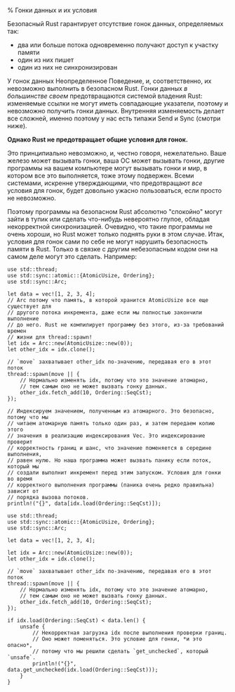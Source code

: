 % Гонки данных и их условия

Безопасный Rust гарантирует отсутствие гонок данных, определяемых так:

* два или больше потока одновременно получают доступ к участку памяти
* один из них пишет
* один из них не синхронизирован 

У гонок данных Неопределенное Поведение, и, соответственно, их невозможно
выполнить в безопасном Rust. Гонки данных *в большинстве своем* предотвращаются
системой владения Rust: изменяемые ссылки не могут иметь совпадающие указатели,
поэтому и невозможно получить гонки данных. Внутренняя изменяемость делает все
сложней, именно поэтому у нас есть типажи Send и Sync (смотри ниже).

**Однако Rust не предотвращает общие условия для гонок.**

Это принципиально невозможно, и, честно говоря, нежелательно. Ваше железо может
вызывать гонки, ваша ОС может вызывать гонки, другие программы на вашем
компьютере могут вызывать гонки и мир, в котором все это выполняется, тоже этому
подвержен. Всеми системами, искренне утверждающими, что предотвращают *все*
условия для гонок, будет довольно ужасно пользоваться, если просто не
невозможно.

Поэтому программы на безопасном Rust абсолютно "спокойно" могут зайти в тупик
или сделать что-нибудь невероятно глупое, обладая некорректной синхронизацией.
Очевидно, что такие программы не очень хороши, но Rust может только поднять руки
в этом случае. Итак, условия для гонок сами по себе не могут нарушить
безопасность памяти в Rust. Только в связке с другим небезопасным кодом они на
самом деле могут это сделать. Например:

```rust,no_run
use std::thread;
use std::sync::atomic::{AtomicUsize, Ordering};
use std::sync::Arc;

let data = vec![1, 2, 3, 4];
// Arc потому что память, в которой хранится AtomicUsize все еще существует для 
// другого потока инкремента, даже если мы полностью закончили выполнение
// до него. Rust не компилирует программу без этого, из-за требований времен 
// жизни для thread::spawn!
let idx = Arc::new(AtomicUsize::new(0));
let other_idx = idx.clone();

// `move` захватывает other_idx по-значению, передавая его в этот поток
thread::spawn(move || {
    // Нормально изменять idx, потому что это значение атомарно,
    // тем самым оно не может вызвать гонку данных.
    other_idx.fetch_add(10, Ordering::SeqCst);
});

// Индексируем значением, полученным из атомарного. Это безопасно, потому что мы
// читаем атомарную память только один раз, и затем передаем копию этого  
// значения в реализацию индексирования Vec. Это индексирование проверит  
// корректность границ и шанс, что значение поменяется в середине выполнения, 
// равен нулю. Но наша программа может вызвать панику если поток, который мы 
// создали выполнит инкремент перед этим запуском. Условия для гонки во время 
// корректного выполнения программы (паника очень редко правильна) зависит от 
// порядка вызова потоков.
println!("{}", data[idx.load(Ordering::SeqCst)]);
```

```rust,no_run
use std::thread;
use std::sync::atomic::{AtomicUsize, Ordering};
use std::sync::Arc;

let data = vec![1, 2, 3, 4];

let idx = Arc::new(AtomicUsize::new(0));
let other_idx = idx.clone();

// `move` захватывает other_idx по-значению, передавая его в этот поток
thread::spawn(move || {
    // Нормально изменять idx, потому что это значение атомарно,
    // тем самым оно не может вызвать гонку данных.
    other_idx.fetch_add(10, Ordering::SeqCst);
});

if idx.load(Ordering::SeqCst) < data.len() {
    unsafe {
        // Некорректная загрузка idx после выполнения проверки границ.
        // Оно может поменяться. Это условие для гонки, *и это опасно*,
        // потому что мы решили сделать `get_unchecked`, который `unsafe`.
        println!("{}", data.get_unchecked(idx.load(Ordering::SeqCst)));
    }
}
```
